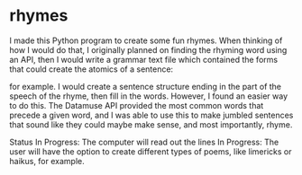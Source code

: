 # rhymes
I made this Python program to create some fun rhymes. When thinking of how I would do that, I originally planned on finding the rhyming word using an API, then I would write a grammar text file which contained the forms that could create the atomics of a sentence: <noun> <verb> <article> <adjective> <noun> for example. I would create a sentence structure ending in the part of the speech of the rhyme, then fill in the words. However, I found an easier way to do this. The Datamuse API provided the most common words that precede a given word, and I was able to use this to make jumbled sentences that sound like they could maybe make sense, and most importantly, rhyme. 

Status
In Progress: The computer will read out the lines
In Progress: The user will have the option to create different types of poems, like limericks or haikus, for example.
